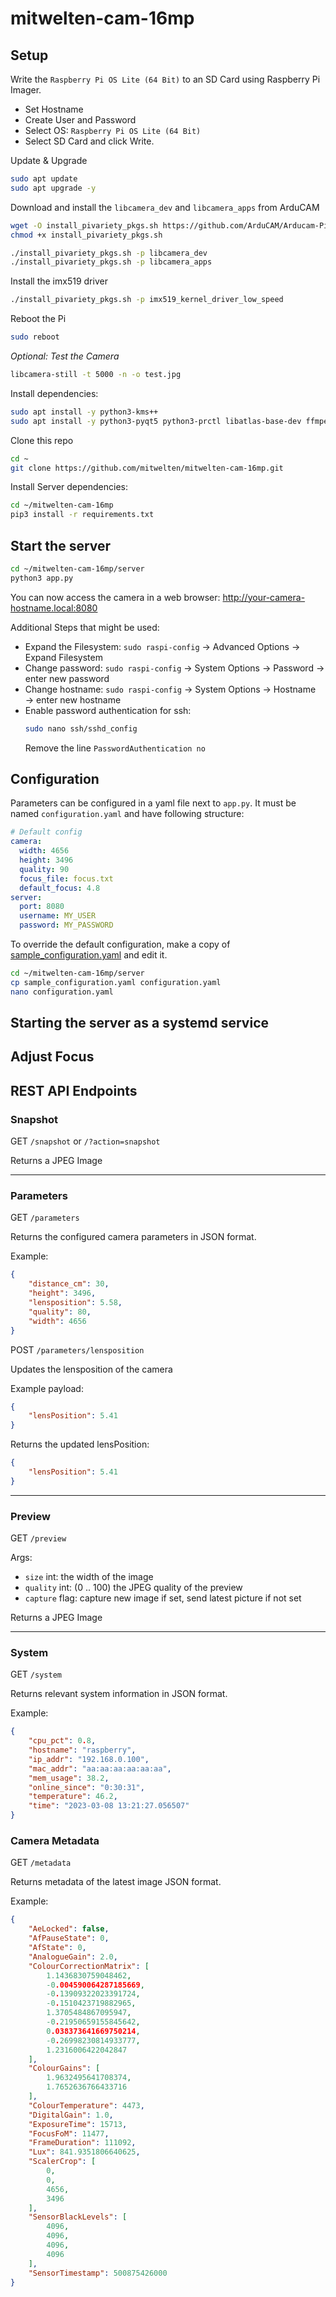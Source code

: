 # mitwelten-cam-16mp

## Setup

Write the `Raspberry Pi OS Lite (64 Bit)` to an SD Card using Raspberry Pi Imager.
- Set Hostname
- Create User and Password
- Select OS: `Raspberry Pi OS Lite (64 Bit)`
- Select SD Card and click Write.


Update & Upgrade

```sh
sudo apt update 
sudo apt upgrade -y
```


Download and install the `libcamera_dev` and `libcamera_apps` from ArduCAM
```sh
wget -O install_pivariety_pkgs.sh https://github.com/ArduCAM/Arducam-Pivariety-V4L2-Driver/releases/download/install_script/install_pivariety_pkgs.sh
chmod +x install_pivariety_pkgs.sh

./install_pivariety_pkgs.sh -p libcamera_dev
./install_pivariety_pkgs.sh -p libcamera_apps
```

Install the imx519 driver
```sh
./install_pivariety_pkgs.sh -p imx519_kernel_driver_low_speed
```

Reboot the Pi
```sh
sudo reboot
```

*Optional: Test the Camera*
```sh
libcamera-still -t 5000 -n -o test.jpg
```

Install dependencies:
```sh
sudo apt install -y python3-kms++
sudo apt install -y python3-pyqt5 python3-prctl libatlas-base-dev ffmpeg python3-pip git
```


Clone this repo
```sh
cd ~
git clone https://github.com/mitwelten/mitwelten-cam-16mp.git
```

Install Server dependencies:
```sh
cd ~/mitwelten-cam-16mp
pip3 install -r requirements.txt
```


## Start the server
```sh
cd ~/mitwelten-cam-16mp/server
python3 app.py
```

You can now access the camera in a web browser:
http://your-camera-hostname.local:8080


Additional Steps that might be used:

- Expand the Filesystem:  `sudo raspi-config` &rarr; Advanced Options &rarr; Expand Filesystem
- Change password: `sudo raspi-config` &rarr; System Options &rarr; Password &rarr; enter new password
- Change hostname: `sudo raspi-config` &rarr; System Options &rarr; Hostname &rarr; enter new hostname
- Enable password authentication for ssh:
    ```sh
    sudo nano ssh/sshd_config
    ```
    Remove the line `PasswordAuthentication no`

## Configuration

Parameters can be configured in a yaml file next to `app.py`. It must be named `configuration.yaml` and have following structure:
```yaml
# Default config
camera:
  width: 4656
  height: 3496
  quality: 90
  focus_file: focus.txt
  default_focus: 4.8
server:
  port: 8080
  username: MY_USER
  password: MY_PASSWORD
```

To override the default configuration, make a copy of [sample_configuration.yaml](server/sample_configuration.yaml) and edit it.
```sh
cd ~/mitwelten-cam-16mp/server
cp sample_configuration.yaml configuration.yaml
nano configuration.yaml
```




## Starting the server as a systemd service

## Adjust Focus

## REST API Endpoints

### Snapshot

GET `/snapshot` or `/?action=snapshot`

Returns a JPEG Image

---

### Parameters

GET `/parameters`

Returns the configured camera parameters in JSON format.

Example:
```json
{
    "distance_cm": 30,
    "height": 3496,
    "lensposition": 5.58,
    "quality": 80,
    "width": 4656
}
```

POST `/parameters/lensposition` 

Updates the lensposition of the camera

Example payload:
```json
{
    "lensPosition": 5.41
}
```

Returns the updated lensPosition:
```json
{
    "lensPosition": 5.41
}
```

---

### Preview

GET `/preview`

Args:
- `size` int: the width of the image
- `quality` int: (0 .. 100) the JPEG quality of the preview
- `capture` flag: capture new image if set, send latest picture if not set

Returns a JPEG Image

---

### System

GET `/system`

Returns relevant system information in JSON format.

Example:
```json
{
    "cpu_pct": 0.8,
    "hostname": "raspberry",
    "ip_addr": "192.168.0.100",
    "mac_addr": "aa:aa:aa:aa:aa:aa",
    "mem_usage": 38.2,
    "online_since": "0:30:31",
    "temperature": 46.2,
    "time": "2023-03-08 13:21:27.056507"
}
```

### Camera Metadata

GET `/metadata`

Returns metadata of the latest image JSON format.

Example:
```json
{
    "AeLocked": false,
    "AfPauseState": 0,
    "AfState": 0,
    "AnalogueGain": 2.0,
    "ColourCorrectionMatrix": [
        1.1436830759048462,
        -0.004590064287185669,
        -0.13909322023391724,
        -0.1510423719882965,
        1.3705484867095947,
        -0.21950659155845642,
        0.038373641669750214,
        -0.26998230814933777,
        1.2316006422042847
    ],
    "ColourGains": [
        1.9632495641708374,
        1.7652636766433716
    ],
    "ColourTemperature": 4473,
    "DigitalGain": 1.0,
    "ExposureTime": 15713,
    "FocusFoM": 11477,
    "FrameDuration": 111092,
    "Lux": 841.9351806640625,
    "ScalerCrop": [
        0,
        0,
        4656,
        3496
    ],
    "SensorBlackLevels": [
        4096,
        4096,
        4096,
        4096
    ],
    "SensorTimestamp": 500875426000
}
```




